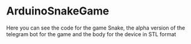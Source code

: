 # ArduinoSnakeGame
Here you can see the code for the game Snake, the alpha version of the telegram bot for the game and the body for the device in STL format 
